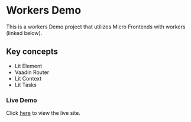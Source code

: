 # Workers Demo

This is a workers Demo project that utilizes Micro Frontends with workers (linked below).

## Key concepts

- Lit Element
- Vaadin Router
- Lit Context
- Lit Tasks

### Live Demo

Click [here](https://quincarter.github.io/workers-demo/) to view the live site.
